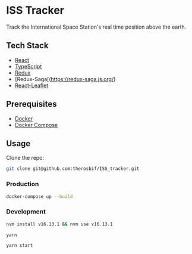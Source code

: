 # ISS Tracker

Track the International Space Station's real time position above the earth.

## Tech Stack

- [React](https://reactjs.org/)
- [TypeScript](https://www.typescriptlang.org/)
- [Redux](https://redux.js.org/)
- [Redux-Saga[(https://redux-saga.js.org/)
- [React-Leaflet](https://react-leaflet.js.org)

## Prerequisites

- [Docker](https://www.docker.com/)
- [Docker Compose](https://docs.docker.com/compose/)

## Usage

Clone the repo:

```bash
git clone git@github.com:therosbif/ISS_tracker.git
```

### Production

```bash
docker-compose up --build
```

### Development

```bash
nvm install v16.13.1 && nvm use v16.13.1

yarn

yarn start
```


